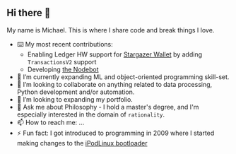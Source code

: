 ## Hi there 👋

My name is Michael. This is where I share code and break things I love.

- ⌨️ My most recent contributions:
    * Enabling Ledger HW support for [Stargazer Wallet](https://github.com/buzzgreyday/stargazer-wallet-ledger) by adding `TransactionsV2` support
    * Developing [the Nodebot](https://github.com/buzzgreyday/hgtp-node-discord-bot)
- 🌱 I’m currently expanding ML and object-oriented programming skill-set.
- 👯 I’m looking to collaborate on anything related to data processing, Python development and/or automation.
- 🔭 I’m looking to expanding my portfolio.
- 💬 Ask me about Philosophy - I hold a master's degree, and I'm especially interested in the domain of `rationality`.
- 📫 How to reach me: ...
- ⚡ Fun fact: I got introduced to programming in 2009 where I started making changes to the [iPodLinux bootloader](https://github.com/crozone/ipodloader2)
